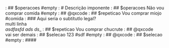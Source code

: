 [](../base/001/Readme.md) : ## $operacoes #empty                        : # Descrição imponente
[](../base/000/Readme.md) : ## $operacoes Não vou comprar comida #empty : ## @qxcode
[](../base/003/Readme.md) : ## $repeticao Vou comprar miojo #comida     : ### Aqui seria o subtítutlo legal? <br> multi linha <br> _asdfasfd ads ds__
[](../base/000/01.md)     : ## $repeticao Vou comprar chucrute          : ## @qxcode <br> vai ser demais
[](../base/002/Readme.md) : ## $selecao 123 #sdf #empty                 : ## @qxcode
[](../base/005/Readme.md) : ## $selecao #empty                          : ####
